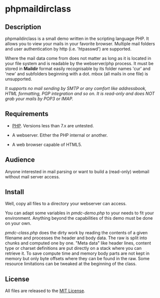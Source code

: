 # phpmaildirclass

## Description

phpmaildirclass is a small demo written in the scripting language PHP. It allows
you to view your mails in your favorite browser. Multiple mail folders and user
authentication by http (i.e. 'htpasswd') are supported.

Where the mail data come from does not matter as long as it is located in your
file system and is readable by the webserver/php process. It must be stored in
**Maildir** format easily recognisable by its folder names 'cur' and 'new' and
subfolders beginning with a dot. mbox (all mails in one file) is unsupported.

*It supports no mail sending by SMTP or any comfort like addressbook, HTML
formatting, PGP integration and so on. It is read-only and does NOT grab your
mails by POP3 or IMAP.*

## Requirements

* [PHP](http://www.php.net/). Versions less than 7.x are untested.

* A webserver. Either the PHP internal or another.

* A web browser capable of HTML5.

## Audience

Anyone interested in mail parsing or want to build a (read-only) webmail without
mail server access.

## Install

Well, copy all files to a directory your webserver can access.

You can adapt some variables in *pmdc-demo.php* to your needs to fit your
environment. Anything beyond the capabilities of this demo must be done on your
own.

*pmdc-class.php* does the dirty work by reading the contents of a given filename
and processes the header and body data. The raw is split into chunks and
computed one by one. "Meta data" like header lines, content type or charset
definitions are put directly on a stack where you can retrieve it. To save
compute time and memory body parts are not kept in memory but only byte offsets
where they can be found in the raw. Some resource limitations can be tweaked at
the beginning of the class.

## License

All files are released to the [MIT License](https://github.com/AnanasPfirsichSaft/phpmaildirclass/blob/master/LICENSE).
